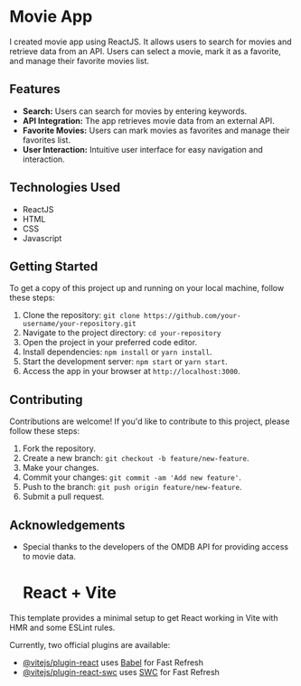 # Movie App

I created movie app using ReactJS. It allows users to search for movies and retrieve data from an API. Users can select a movie, mark it as a favorite, and manage their favorite movies list.

## Features

- **Search:** Users can search for movies by entering keywords.
- **API Integration:** The app retrieves movie data from an external API.
- **Favorite Movies:** Users can mark movies as favorites and manage their favorites list.
- **User Interaction:** Intuitive user interface for easy navigation and interaction.

## Technologies Used

- ReactJS
- HTML
- CSS
- Javascript

## Getting Started

To get a copy of this project up and running on your local machine, follow these steps:

1. Clone the repository: `git clone https://github.com/your-username/your-repository.git`
2. Navigate to the project directory: `cd your-repository`
3. Open the project in your preferred code editor.
4. Install dependencies: `npm install` or `yarn install`.
5. Start the development server: `npm start` or `yarn start`.
6. Access the app in your browser at `http://localhost:3000`.

## Contributing

Contributions are welcome! If you'd like to contribute to this project, please follow these steps:

1. Fork the repository.
2. Create a new branch: `git checkout -b feature/new-feature`.
3. Make your changes.
4. Commit your changes: `git commit -am 'Add new feature'`.
5. Push to the branch: `git push origin feature/new-feature`.
6. Submit a pull request.



## Acknowledgements

- Special thanks to the developers of the OMDB API for providing access to movie data.

  # React + Vite

This template provides a minimal setup to get React working in Vite with HMR and some ESLint rules.

Currently, two official plugins are available:

- [@vitejs/plugin-react](https://github.com/vitejs/vite-plugin-react/blob/main/packages/plugin-react/README.md) uses [Babel](https://babeljs.io/) for Fast Refresh
- [@vitejs/plugin-react-swc](https://github.com/vitejs/vite-plugin-react-swc) uses [SWC](https://swc.rs/) for Fast Refresh
